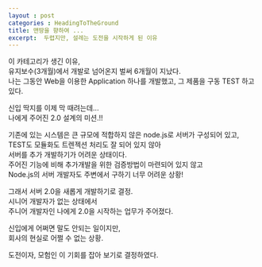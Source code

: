 ```yaml
---
layout : post
categories : HeadingToTheGround
title: 맨땅을 향하여 ... 
excerpt:  두렵지만, 설레는 도전을 시작하게 된 이유
---
```


이 카테고리가 생긴 이유,  
유지보수(3개월)에서 개발로 넘어온지 벌써 6개월이 지났다.  
나는 그동안 Web을 이용한 Application 하나를 개발했고, 그 제품을 구동 TEST 하고 있다.  
  
신입 딱지를 이제 막 때려는데...  
나에게 주어진 2.0 설계의 미션.!!  

기존에 있는 시스템은 큰 규모에 적합하지 않은 node.js로 서버가 구성되어 있고,  
TEST도 모듈화도 트렌젝션 처리도 잘 되어 있지 않아  
서버를 추가 개발하기가 어려운 상태이다.  
주어진 기능에 비해 추가개발을 위한 검증방법이 마련되어 있지 않고  
Node.js의 서버 개발자도 주변에서 구하기 너무 어려운 상황!  
  
그래서 서버 2.0을 새롭게 개발하기로 결정.  
시니어 개발자가 없는 상태에서  
주니어 개발자인 나에게 2.0을 시작하는 업무가 주어졌다.  

신입에게 어쩌면 말도 안되는 일이지만,  
회사의 현실로 어쩔 수 없는 상황.  

도전이자, 모험인 이 기회를 잡아 보기로 결정하였다.  

